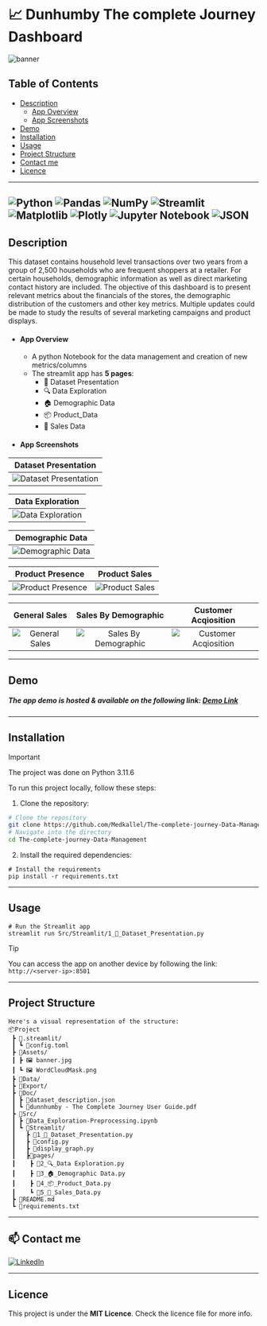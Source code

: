 # 📈 Dunhumby The complete Journey Dashboard
![banner](https://github.com/Med-Kallel/Dunhumby-The-complete-Journey-Dashboard/assets/173089953/1e6b69ab-9df3-453d-96c0-e05aeb1c6ce6)
## Table of Contents

-   [Description](#description)
    -   [App Overview](#app-overview)
    -   [App Screenshots](#app-screenshots)
-   [Demo](#demo)
-   [Installation](#installation)
-   [Usage](#usage)
-   [Project Structure](#project-structure)
-   [Contact me](#contact)
-   [Licence](#licence)
---
![Python](https://img.shields.io/badge/python-3670A0?style=for-the-badge&logo=python&logoColor=ffdd54)  ![Pandas](https://img.shields.io/badge/pandas-%23150458.svg?style=for-the-badge&logo=pandas&logoColor=white)  ![NumPy](https://img.shields.io/badge/numpy-%23013243.svg?style=for-the-badge&logo=numpy&logoColor=white) ![Streamlit](https://static.streamlit.io/badges/streamlit_badge_black_white.svg) ![Matplotlib](https://img.shields.io/badge/Matplotlib-%23ffffff.svg?style=for-the-badge&logo=Matplotlib&logoColor=black) ![Plotly](https://img.shields.io/badge/Plotly-%233F4F75.svg?style=for-the-badge&logo=plotly&logoColor=white) ![Jupyter Notebook](https://img.shields.io/badge/jupyter-%23FA0F00.svg?style=for-the-badge&logo=jupyter&logoColor=white) ![JSON](https://img.shields.io/badge/JSON-000000.svg?style=for-the-badge&logo=JSON&logoColor=white")
---
## Description
 This dataset contains household level transactions over two years from a group of 2,500 households who are frequent shoppers at a retailer. For certain households, demographic information as well as direct marketing contact history are included. The objective of this dashboard is to present relevant metrics about the financials of the stores, the demographic distribution of the customers and other key metrics. Multiple updates could be made to study the results of several marketing campaigns and product displays.
- #### App Overview
    - A python Notebook for the data management and creation of new metrics/columns
    - The streamlit app has **5 pages**: 
        - 👋 Dataset Presentation
        - 🔍 Data Exploration
        - 🏠 Demographic Data
        - 📦 Product_Data
        - 🧮 Sales Data  
- #### App Screenshots

|Dataset Presentation |
|:--------------------:|
| ![Dataset Presentation](https://github.com/Med-Kallel/Dunhumby-The-complete-Journey-Dashboard/assets/173089953/b39dcf96-d916-4a17-9dea-2f82b20b36be)|

| Data Exploration|
|:----------------:|
|![Data Exploration](https://github.com/Med-Kallel/Dunhumby-The-complete-Journey-Dashboard/assets/173089953/c9e7585b-a539-4bfc-9fbd-b356e0edccb9)|

|Demographic Data |
|:----------------:|
|![Demographic Data](https://github.com/Med-Kallel/Dunhumby-The-complete-Journey-Dashboard/assets/173089953/5e1abe36-b641-4a43-b9f4-0ce24f76f652)|

| Product Presence |Product Sales |
|:------------:|:----------:|
| ![Product Presence](https://github.com/Med-Kallel/Dunhumby-The-complete-Journey-Dashboard/assets/173089953/55080946-cbbf-4f2f-82de-8d4dcfc9d687)|![Product Sales](https://github.com/Med-Kallel/Dunhumby-The-complete-Journey-Dashboard/assets/173089953/d546cf6d-075b-44d0-9e8b-8e63f773cb6a)|

| General Sales | Sales By Demographic  | Customer Acqiosition  |
|:----------:|:----------:|:----------:|
| ![General Sales](https://github.com/Med-Kallel/Dunhumby-The-complete-Journey-Dashboard/assets/173089953/4f6788e4-6e9e-4d78-9fca-2769589e77b5)|![Sales By Demographic](https://github.com/Med-Kallel/Dunhumby-The-complete-Journey-Dashboard/assets/173089953/58acb585-e298-48f9-ba40-a699b71e119e)| ![Customer Acqiosition](https://github.com/Med-Kallel/Dunhumby-The-complete-Journey-Dashboard/assets/173089953/09d32935-8b6e-45d5-813b-0407453b71bd)|

---
## Demo
##### The app demo is hosted & available on the following link: [Demo Link](https://dunhumby-the-complete-journey-dashboard.streamlit.app/)
---
## Installation

> [!IMPORTANT]
> The project was done on Python 3.11.6

To run this project locally, follow these steps:

1. Clone the repository:
```sh
# Clone the repository
git clone https://github.com/Medkallel/The-complete-journey-Data-Management.git
# Navigate into the directory
cd The-complete-journey-Data-Management
```
2. Install the required dependencies:
```
# Install the requirements
pip install -r requirements.txt
```

---
## Usage 
```
# Run the Streamlit app
streamlit run Src/Streamlit/1_👋_Dataset_Presentation.py
```
> [!TIP] 
> You can access the app on another device by following the link: ```http://<server-ip>:8501```

---
## Project Structure
```
Here's a visual representation of the structure:
📦Project
 ┣ 📁.streamlit/
 ┃ ┗ 📄config.toml
 ┣ 📁Assets/
 ┃ ┣ 🖼️ banner.jpg
 ┃ ┗ 🖼️ WordCloudMask.png
 ┣ 📁Data/
 ┣ 📁Export/
 ┣ 📁Doc/
 ┃ ┣ 📄dataset_description.json
 ┃ ┗ 📄dunnhumby - The Complete Journey User Guide.pdf
 ┣ 📁Src/
 ┃ ┣ 🐍Data_Exploration-Preprocessing.ipynb
 ┃ ┗ 📁Streamlit/
 ┃   ┣ 🐍1_👋_Dataset_Presentation.py
 ┃   ┣ 🐍config.py
 ┃   ┣ 🐍display_graph.py
 ┃   ┣📁pages/
 ┃    ┣ 🐍2_🔍_Data Exploration.py
 ┃    ┣ 🐍3_🏠_Demographic Data.py
 ┃    ┣ 🐍4_📦_Product_Data.py
 ┃    ┗ 🐍5_🧮_Sales_Data.py
 ┣ 📄README.md
 ┗ 📄requirements.txt
```
---
## 📫 Contact me
<p>
<a href="https://www.linkedin.com/in/mohamed-kallel/">
<img alt="LinkedIn" src="https://img.shields.io/badge/linkedin-%230077B5.svg?style=for-the-badge&logo=linkedin&logoColor=white"/>
</a> 
<br>
</p>

---
## Licence
This project is under the **MIT Licence**. Check the licence file for more info.
